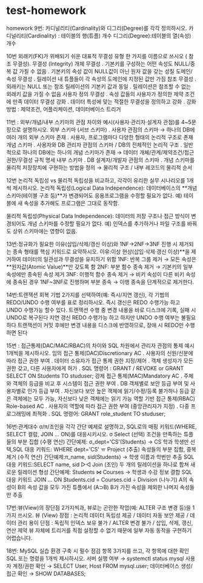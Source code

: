# test-homework
homework
9번: 카디널리티(Cardinality)와 디그리(Degree)를 각각 정의하시오.
카디널리티(Cardinality) : 테이블의 행(튜플) 개수
디그리(Degree):테이블의 열(속성) 개수 

10번 외래키(FK)가 위배되기 쉬운 대표적 무결성 유형 한 가지를 이름으로 쓰시오 ( 참조 무결성).
무결성 (Integrity)
개체 무결성 . 기본키를 구성하는 어떤 속성도 NULL/중복 값 가질 수 없음
. 기본키의 속성 값이 NULL값이 아닌 원자 값을 갖는 성질
도메인/속성 무결성 . 릴레이션 내 튜플들이 각 속성의 도메인에 지정된 값만 가짐
참조 무결성 . 외래키는 NULL 또는 참조 릴레이션의 기본키 값과 동일
. 릴레이션은 참조할 수 없는 외래키 값을 가질 수 없음
사용자 정의 무결성 . 속성 값들의 사용자가 정의한 제약 조건에 만족
데이터 무결성 강화 . 데이터 특성에 맞는 적절한 무결성을 정의하고 강화
. 강화 방법 : 제약조건, 어플리케이션, 데이터베이스 트리거

11번 : 외부/개념/내부 스키마의 관점 차이와 예시(사용자·관리자·설계자 관점)를 4~5문장으로 설명하시오.
외부 스키마 (서브 스키마)
. 사용자 관점의 스키마 → 하나의 DB에 여러 개의 외부 스키마 존재
. 사용자, 프로그램마다 다양한 형태의 논리적 구조로 존재
개념 스키마
. 사용자와 DB 관리자 관점의 스키마 / DB의 전체적인 논리적 구조
. 일반적으로 하나의 DB에는 하나의 개념 스키마가 존재
→ 데이터 개체/관계/제약조건/접근권한/무결성 규칙 명세
내부 스키마
. DB 설계자/개발자 관점의 스키마
. 개념 스키마를 물리적 저장장치에 구현하는 방법을 정의
→ 물리적 구조 / 내부 레코드의 물리적 순서

12번 논리적 독립성 vs 물리적 독립성을 비교하고, 각각이 유리한 실무 시나리오를 1개씩 제시하시오.
논리적 독립성(Logical Data Independence):
데이터베이스의 **개념 스키마(테이블 구조 등)**가 변경되어도 응용프로그램을 수정할 필요가 없다.
예) 테이블에 새 속성을 추가해도 프로그램은 그대로 동작함.

물리적 독립성(Physical Data Independence):
데이터의 저장 구조나 접근 방식이 변경되어도 개념 스키마를 수정할 필요가 없다.
예) 인덱스를 추가하거나 파일 구조를 바꿔도 상위 스키마에는 영향이 없음.

13번:정규화가 필요한 이유(삽입/삭제/갱신 이상)와 1NF→2NF→3NF 진행 시 제거되는 종속 형태를 핵심 키워드로 요약하시오. 
이유:이상 현상(삽입·삭제·갱신 이상)**을 제거하여 데이터의 일관성과 무결성을 유지하기 위함
1NF: 반복 그룹 제거 → 모든 속성은 **원자값(Atomic Value)**만 갖도록 함
2NF: 부분 함수 종속 제거 → 기본키의 일부 속성에만 종속된 속성 제거
3NF: 이행적 함수 종속 제거 → 비키 속성이 다른 비키 속성에 종속된 경우
1NF~3NF로 진행하며 부분 종속 → 이행 종속을 단계적으로 제거한다.

14번:트랜잭션 회복 기법 2가지를 선택하여(예: 즉시/지연 갱신), 각 기법의 REDO/UNDO 수행 여부를 표로 정리하시오.
즉시 갱신은
REDO 수행가능 하고 UNDO 수행가능 할수 있다.
트랜잭션 수행 중 변경 내용을 바로 디스크에 기록, 실패 시 UNDO로 복구된다
지연 갱신 
REDO 수행가능 하고 하지만 UNDO 수행 여부는 불필요하다 
트랜잭션이 커밋 후에만 변경 내용을 디스크에 반영하므로, 장애 시 REDO만 수행하면 된다

15번 : 접근통제(DAC/MAC/RBAC)의 차이와 SQL 차원에서 관리자 관점의 통제 예시 1개씩을 제시하시오.
임의 접근 통제(DAC)Discretionary AC
. 사용자의 신원/신분에 따라 접근 권한 부여
. 데이터 소유자가 접근 통제 권한 지정/제어
. 객체 생성자가 모든 권한 갖고, 다른 사용자에게 허가
. SQL 명령어 : GRANT / REVOKE	or GRANT SELECT ON Students TO studuser;
강제 접근 통제(MAC)Mandatory AC
. 주체와 객체의 등급을 비교 후 시스템이 접근 권한 부여
. DB 객체별로 보안 등급 부여 및 사용자별로 인가 등급 부여
. 자신보다 보안 높은 객체에 읽기/수정/등록 불가하나 등급 같
은 객체에는 모두 가능, 자신보다 낮은 객체에는 읽기 가능
역할 기반 접근 통제(RBAC) Role-based AC
. 사용자의 역할에 따라 접근 권한 부여 (중앙관리자가 지정)
. 다중 프로그래밍에 최적화
. SQL 명령어: GRANT role_student TO studuser;

16번:관계대수 σ/π/조인을 각각 간단 예제로 설명하고, SQL로의 매핑 키워드(WHERE, SELECT 컬럼, JOIN … ON)를 대응시키시오.
σ Select (선택) 조건을 만족하는 튜플들의 부분 집합 (수평 연산)   간단예제: σ_dept='CS'(Students) → CS 학과 학생만 선택,SQL 대응 키워드: WHERE dept='CS'
ㅠ Project (추출) 속성들의 부분 집합, 중복 제거 (수직 연산)	간단예제:π_name, sid(Students) → 학생 이름과 학번만 추출 SQL 대응 키워드:SELECT name, sid
▷◁ Join (조인) 두 개의 릴레이션을 하나로 합쳐 새로운 릴레이션 형성 간단예제: Students ⋈ Courses → 학생과 수강 정보 결합 SQL 대응 키워드 JOIN ... ON Students.cid = Courses.cid
÷ Division (나누기)
A의 속성이 B의 속성 값을 모두 가진 튜플에서 (A⊃B)
B가 가진 속성을 제외한 나머지 속성들만 추출

17번:뷰(View)의 장단점 2가지씩과, 뷰로는 곤란한 작업(예: ALTER 구조 변경 등)을 1가지 쓰시오.
뷰 (View)
장점 : 논리적 데이터 독립성 제공 / 데이터 자동 보안 제공 / 데이터 관리 용이
단점 : 독립적 인덱스 보유 불가 / ALTER 변경 불가 / 삽입, 삭제, 갱신, 연산 제약
뷰 자체에 트리거를 직접 설정할 수 없기 때문에 일부 자동 동작을 구현하기 어렵습니다.

18번: MySQL 실습 환경 구축 시 필수 점검 항목 3가지를 쓰고, 각 항목에 대한 확인 SQL 또는 명령을 1개씩 제시하시오.
서버 실행 여부 → systemctl status mysql
사용자 계정/권한 확인 → SELECT User, Host FROM mysql.user;
데이터베이스 생성/접근 확인 → SHOW DATABASES;
